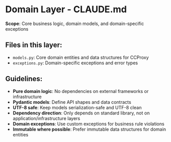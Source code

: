 # Domain Layer - CLAUDE.md

**Scope**: Core business logic, domain models, and domain-specific exceptions

## Files in this layer:
- `models.py`: Core domain entities and data structures for CCProxy
- `exceptions.py`: Domain-specific exceptions and error types

## Guidelines:
- **Pure domain logic**: No dependencies on external frameworks or infrastructure
- **Pydantic models**: Define API shapes and data contracts
- **UTF-8 safe**: Keep models serialization-safe and UTF-8 clean
- **Dependency direction**: Only depends on standard library, not on application/infrastructure layers
- **Domain exceptions**: Use custom exceptions for business rule violations
- **Immutable where possible**: Prefer immutable data structures for domain entities
